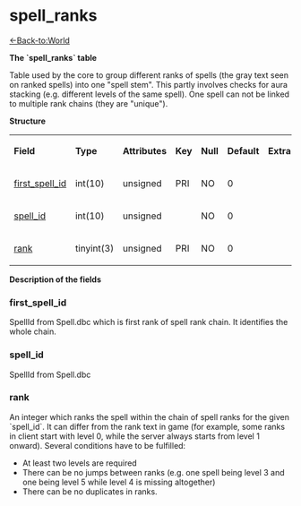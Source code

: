 # spell\_ranks

[<-Back-to:World](database-world.md)

**The \`spell\_ranks\` table**

Table used by the core to group different ranks of spells (the gray text seen on ranked spells) into one "spell stem". This partly involves checks for aura stacking (e.g. different levels of the same spell). One spell can not be linked to multiple rank chains (they are "unique").

**Structure**

<table>
<colgroup>
<col width="12%" />
<col width="12%" />
<col width="12%" />
<col width="12%" />
<col width="12%" />
<col width="12%" />
<col width="12%" />
<col width="12%" />
</colgroup>
<tbody>
<tr class="odd">
<td><p><strong>Field</strong></p></td>
<td><p><strong>Type</strong></p></td>
<td><p><strong>Attributes</strong></p></td>
<td><p><strong>Key</strong></p></td>
<td><p><strong>Null</strong></p></td>
<td><p><strong>Default</strong></p></td>
<td><p><strong>Extra</strong></p></td>
<td><p><strong>Comment</strong></p></td>
</tr>
<tr class="even">
<td><p><a href="#spell_ranks-first_spell_id">first_spell_id</a></p></td>
<td><p>int(10)</p></td>
<td><p>unsigned</p></td>
<td><p>PRI</p></td>
<td><p>NO</p></td>
<td><p>0</p></td>
<td><p> </p></td>
<td><p> </p></td>
</tr>
<tr class="odd">
<td><p><a href="#spell_ranks-spell_id">spell_id</a></p></td>
<td><p>int(10)</p></td>
<td><p>unsigned</p></td>
<td><p> </p></td>
<td><p>NO</p></td>
<td><p>0</p></td>
<td><p> </p></td>
<td><p> </p></td>
</tr>
<tr class="even">
<td><p><a href="#spell_ranks-rank">rank</a></p></td>
<td><p>tinyint(3)</p></td>
<td><p>unsigned</p></td>
<td><p>PRI</p></td>
<td><p>NO</p></td>
<td><p>0</p></td>
<td><p> </p></td>
<td><p> </p></td>
</tr>
</tbody>
</table>

**Description of the fields**

### first\_spell\_id

SpellId from Spell.dbc which is first rank of spell rank chain. It identifies the whole chain.

### spell\_id

SpellId from Spell.dbc

### rank

An integer which ranks the spell within the chain of spell ranks for the given \`spell\_id\`. It can differ from the rank text in game (for example, some ranks in client start with level 0, while the server always starts from level 1 onward). Several conditions have to be fulfilled:

-   At least two levels are required
-   There can be no jumps between ranks (e.g. one spell being level 3 and one being level 5 while level 4 is missing altogether)
-   There can be no duplicates in ranks.

